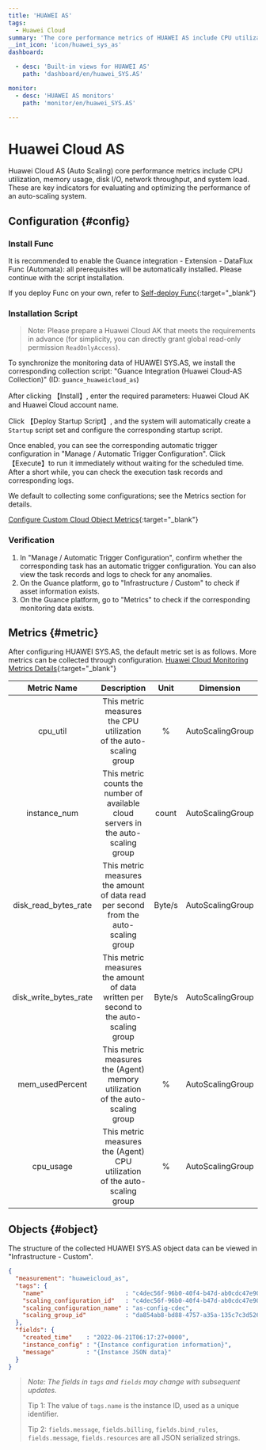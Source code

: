 ```yaml
---
title: 'HUAWEI AS'
tags: 
  - Huawei Cloud
summary: 'The core performance metrics of HUAWEI AS include CPU utilization, memory usage, disk I/O, network throughput, and system load. These are key indicators for evaluating and optimizing the performance of an auto-scaling system.'
__int_icon: 'icon/huawei_sys_as'
dashboard:

  - desc: 'Built-in views for HUAWEI AS'
    path: 'dashboard/en/huawei_SYS.AS'

monitor:
  - desc: 'HUAWEI AS monitors'
    path: 'monitor/en/huawei_SYS.AS'

---
```


<!-- markdownlint-disable MD025 -->

# Huawei Cloud AS
<!-- markdownlint-enable -->

Huawei Cloud AS (Auto Scaling) core performance metrics include CPU utilization, memory usage, disk I/O, network throughput, and system load. These are key indicators for evaluating and optimizing the performance of an auto-scaling system.


## Configuration {#config}

### Install Func

It is recommended to enable the Guance integration - Extension - DataFlux Func (Automata): all prerequisites will be automatically installed. Please continue with the script installation.

If you deploy Func on your own, refer to [Self-deploy Func](https://func.guance.com/doc/script-market-guance-integration/){:target="_blank"}


### Installation Script

> Note: Please prepare a Huawei Cloud AK that meets the requirements in advance (for simplicity, you can directly grant global read-only permission `ReadOnlyAccess`).

To synchronize the monitoring data of HUAWEI SYS.AS, we install the corresponding collection script: "Guance Integration (Huawei Cloud-AS Collection)" (ID: `guance_huaweicloud_as`)

After clicking 【Install】, enter the required parameters: Huawei Cloud AK and Huawei Cloud account name.

Click 【Deploy Startup Script】, and the system will automatically create a `Startup` script set and configure the corresponding startup script.

Once enabled, you can see the corresponding automatic trigger configuration in "Manage / Automatic Trigger Configuration". Click 【Execute】to run it immediately without waiting for the scheduled time. After a short while, you can check the execution task records and corresponding logs.

We default to collecting some configurations; see the Metrics section for details.

[Configure Custom Cloud Object Metrics](https://func.guance.com/doc/script-market-guance-huaweicloud-cbr/){:target="_blank"}


### Verification

1. In "Manage / Automatic Trigger Configuration", confirm whether the corresponding task has an automatic trigger configuration. You can also view the task records and logs to check for any anomalies.
2. On the Guance platform, go to "Infrastructure / Custom" to check if asset information exists.
3. On the Guance platform, go to "Metrics" to check if the corresponding monitoring data exists.

## Metrics {#metric}
After configuring HUAWEI SYS.AS, the default metric set is as follows. More metrics can be collected through configuration. [Huawei Cloud Monitoring Metrics Details](https://support.huaweicloud.com/usermanual-as/as_06_0105.html){:target="_blank"}

| Metric Name | Description | Unit | Dimension |
| :---: | :---: | :---: | :---: |
| cpu_util | This metric measures the CPU utilization of the auto-scaling group | % | AutoScalingGroup |
| instance_num | This metric counts the number of available cloud servers in the auto-scaling group | count | AutoScalingGroup |
| disk_read_bytes_rate | This metric measures the amount of data read per second from the auto-scaling group | Byte/s | AutoScalingGroup |
| disk_write_bytes_rate | This metric measures the amount of data written per second to the auto-scaling group | Byte/s | AutoScalingGroup |
| mem_usedPercent | This metric measures the (Agent) memory utilization of the auto-scaling group | % | AutoScalingGroup |
| cpu_usage | This metric measures the (Agent) CPU utilization of the auto-scaling group | % | AutoScalingGroup |

## Objects {#object}

The structure of the collected HUAWEI SYS.AS object data can be viewed in "Infrastructure - Custom".

``` json
{
  "measurement": "huaweicloud_as",
  "tags": {
    "name"                       : "c4dec56f-96b0-40f4-b47d-ab0cdc47e908",
    "scaling_configuration_id"   : "c4dec56f-96b0-40f4-b47d-ab0cdc47e908",
    "scaling_configuration_name" : "as-config-cdec",
    "scaling_group_id"           : "da854ab8-bd88-4757-a35a-135c7c3d526d"
  },
  "fields": {
    "created_time"    : "2022-06-21T06:17:27+0000",
    "instance_config" : "{Instance configuration information}",
    "message"         : "{Instance JSON data}"
  }
}

```

> *Note: The fields in `tags` and `fields` may change with subsequent updates.*
>
> Tip 1: The value of `tags.name` is the instance ID, used as a unique identifier.
>
> Tip 2: `fields.message`, `fields.billing`, `fields.bind_rules`, `fields.message`, `fields.resources` are all JSON serialized strings.
